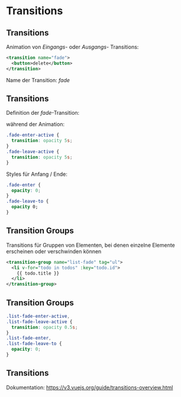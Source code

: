 # Transitions

## Transitions

Animation von _Eingangs_- oder _Ausgangs_- Transitions:

```xml
<transition name="fade">
  <button>delete</button>
</transition>
```

Name der Transition: _fade_

## Transitions

Definition der _fade_-Transition:

während der Animation:

```css
.fade-enter-active {
  transition: opacity 5s;
}
.fade-leave-active {
  transition: opacity 5s;
}
```

Styles für Anfang / Ende:

```css
.fade-enter {
  opacity: 0;
}
.fade-leave-to {
  opacity 0;
}
```

## Transition Groups

Transitions für Gruppen von Elementen, bei denen einzelne Elemente erscheinen oder verschwinden können

```xml
<transition-group name="list-fade" tag="ul">
  <li v-for="todo in todos" :key="todo.id">
    {{ todo.title }}
  </li>
</transition-group>
```

## Transition Groups

```css
.list-fade-enter-active,
.list-fade-leave-active {
  transition: opacity 0.5s;
}
.list-fade-enter,
.list-fade-leave-to {
  opacity: 0;
}
```

## Transitions

Dokumentation: <https://v3.vuejs.org/guide/transitions-overview.html>
